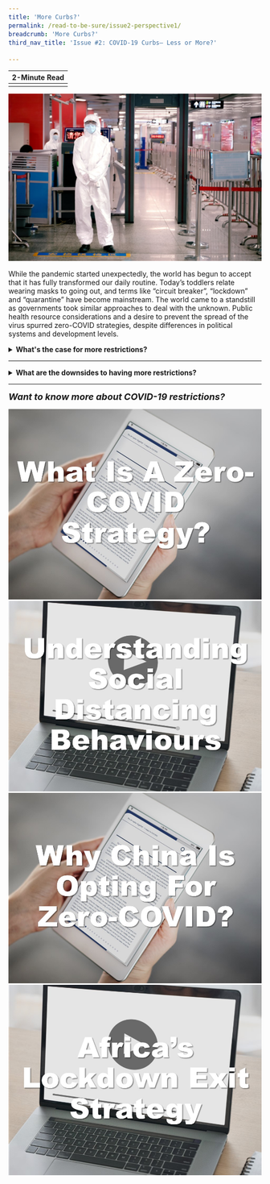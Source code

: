 ```yaml
---
title: 'More Curbs?'
permalink: /read-to-be-sure/issue2-perspective1/
breadcrumb: 'More Curbs?'
third_nav_title: 'Issue #2: COVID-19 Curbs— Less or More?'

---
```


| **2-Minute Read** |
| :---------------: |
|                   |

![](../images/rtbs2-perspective1-notext.jpg)

While the pandemic started unexpectedly, the world has begun to accept that it has fully transformed our daily routine. Today’s toddlers relate wearing masks to going out, and terms like “circuit breaker”, “lockdown” and “quarantine” have become mainstream. The world came to a standstill as governments took similar approaches to deal with the unknown. Public health resource considerations and a desire to prevent the spread of the virus spurred zero-COVID strategies, despite differences in political systems and development levels. 

<details> <summary><b>What's the case for more restrictions?</b></summary>
<p>Countries such as Australia, China, Hong Kong, Macau, New Zealand, Singapore, Taiwan and Vietnam backed policies aimed at <a href="https://www.eiu.com/n/asias-transition-away-from-zero-covid/">eliminating COVID‑19</a> through strict containment measures, extensive testing, contact tracing and firm international border controls. Such efforts strived to curb the spread of the virus.</p>
    <p>While today most of the world expects COVID-19 to become <a href="https://www.nature.com/articles/d41586-021-00396-2">endemic</a>, <a href="https://www.straitstimes.com/asia/east-asia/china-is-more-dedicated-than-ever-to-covid-19-zero-as-it-battles-delta">China</a> continues to maintain this approach. <a href="https://research.nus.edu.sg/eai/wp-content/uploads/sites/2/2020/06/EAIBB-No.-1535-Life_political-opinions_COVID-19-lockdown-Chengdu-n-Wuhan-2.pdf">Public support</a> for the zero-COVID approach in China appears strong, possibly due to the <a href="https://www.frontiersin.org/articles/10.3389/fpsyg.2021.694988/full">social stigma and discrimination</a> of those who contract COVID-19. A study even estimates that China would have to cope with over <a href="https://www.straitstimes.com/asia/east-asia/china-study-warns-of-colossal-covid-19-outbreak-if-it-opens-up-like-us-france">600,000 cases a day</a> if travel restrictions are lifted, highlighting China’s argument that its approach is one driven by necessity.</p></details>

<hr>

<details>    <summary><b>What are the downsides to having more restrictions?</b></summary>
<p><br>Countries fear <a href="https://www.theguardian.com/world/2021/oct/30/people-are-starting-to-wane-china-zero-covid-policy-takes-toll">being left behind</a> in social and economic pursuits as the zero-tolerance strategy has a significant impact on work and life for millions of people.</p> 
<p><a href="https://www.straitstimes.com/singapore/health/moving-from-covid-19-pandemic-to-endemic">Singapore</a>, <a href="https://www.economist.com/china/2021/10/16/how-long-can-chinas-zero-covid-policy-last">Australia, New Zealand</a> and <a href="https://theconversation.com/zero-covid-worked-for-some-countries-but-high-vaccine-coverage-is-now-key-169327">Vietnam</a>, for example, have shifted their prior zero-COVID policy approach as scientists expect that COVID-19 will become endemic over time – meaning that it will continue to circulate within pockets of the <a href="https://www.nature.com/articles/d41586-021-00396-2">global population</a> for years to come.</p> 
<p>73% of the respondents of a <a href="https://www.iata.org/en/pressroom/2021-releases/2021-10-05-01/">survey</a> conducted by the International Air Transport Association reported that their quality of life was suffering due to travel restrictions. They had missed many “family moments, personal development opportunities and business priorities.” <img src="../images/rtbs2-perspective2-notext.jpg"></p>
</details>
<hr>


***<font size=4>Want to know more about COVID-19 restrictions?</font>***

<div>
<div class="row is-multiline">
    <div class="col is-one-quarter-desktop is-half-tablet">
<a href="https://www.isglobal.org/en_GB/-/-que-es-una-estrategia-de-COVID-cero-y-como-puede-ayudarnos-a-minimizar-el-impacto-de-la-pandemia- " target="_blank"><img src="../images/rtbs2-perspective1-read1.jpg" alt="What is a zero-COVID strategy and how can it help us minimise the impact of the pandemic?"></a>
</div>
    <div class="col is-one-quarter-desktop is-half-tablet">
<a href="https://www.youtube.com/watch?v=oyueyJtKnnI" target="_blank"><img src="../images/rtbs2-perspective1-watch1.jpg" alt="Understanding social distancing behaviours"></a>
</div>
    <div class="col is-one-quarter-desktop is-half-tablet">
<a href="https://www.bbc.com/news/world-asia-china-59257496" target="_blank"><img src="../images/rtbs2-perspective1-read2.jpg" alt="image 4"></a>
</div>
    <div class="col is-one-quarter-desktop is-half-tablet">
<a href="https://www.youtube.com/watch?v=5VJJ4hRMqlk" target="_blank"><img src="../images/rtbs2-perspective1-watch2.jpg" alt="Africa’s lockdown exit strategy, the debate"></a>
</div>
</div>	
</div>











